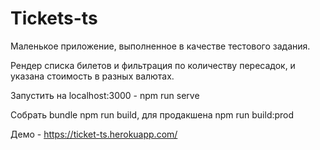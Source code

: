 # Tickets-ts
Маленькое приложение, выполненное в качестве тестового задания.

Рендер списка билетов и фильтрация по количеству пересадок, и указана стоимость в разных валютах.

Запустить на localhost:3000 - npm run serve

Собрать bundle npm run build, для продакшена npm run build:prod

Демо - https://ticket-ts.herokuapp.com/
